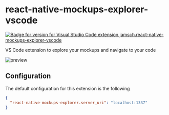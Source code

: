 # react-native-mockups-explorer-vscode

[![Badge for version for Visual Studio Code extension jamsch.react-native-mockups-explorer-vscode](https://vsmarketplacebadge.apphb.com/version/jamsch.react-native-mockups-explorer-vscode.svg)](https://marketplace.visualstudio.com/items?itemName=jamsch.react-native-mockups-explorer-vscode)

VS Code extension to explore your mockups and navigate to your code

![preview](https://i.imgur.com/1BEpyOI.gif)

## Configuration

The default configuration for this extension is the following

```json
{
  "react-native-mockups-explorer.server_uri": "localhost:1337"
}
```
